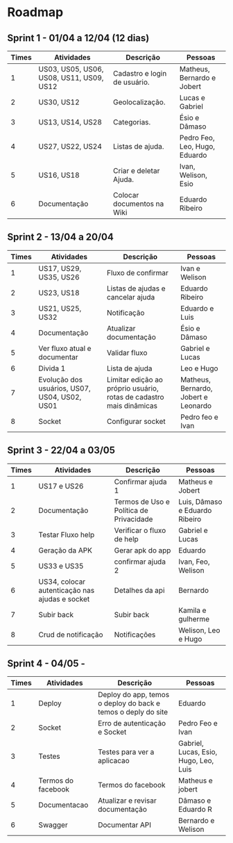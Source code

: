 <br>
<br>

# Roadmap

## Sprint 1 - 01/04 a 12/04 (12 dias)

| Times | Atividades  | Descrição | Pessoas |
| ----- | ----------- | --------- | --------|
| 1     | US03, US05, US06, US08, US11, US09, US12 | Cadastro e login de usuário.| Matheus, Bernardo e Jobert|
| 2     | US30, US12 | Geolocalização.| Lucas e Gabriel |
| 3     | US13, US14, US28 | Categorias.|  Ésio e Dâmaso |
| 4     | US27, US22, US24 | Listas de ajuda.| Pedro Feo, Leo, Hugo, Eduardo |
| 5     | US16, US18 | Criar e deletar Ajuda.|  Ivan, Welison, Esio |
| 6     | Documentação | Colocar documentos na Wiki  |  Eduardo Ribeiro |

## Sprint 2 - 13/04 a 20/04


| Times | Atividades  | Descrição | Pessoas |
| ----- | ----------- | --------- | --------|
| 1     | US17, US29, US35, US26 | Fluxo de confirmar |Ivan e Welison|
| 2     | US23, US18| Listas de ajudas e cancelar ajuda| Eduardo Ribeiro |
| 3     | US21, US25, US32 | Notificação|  Eduardo e Luis |
| 4     | Documentação |Atualizar documentação| Ésio e Dâmaso |
| 5     | Ver fluxo atual e documentar | Validar fluxo|  Gabriel e Lucas |
| 6     |Divida 1 |Lista de ajuda | Leo e Hugo |
| 7     |Evolução dos usuários, US07, US04, US02, US01|Limitar edição ao próprio usuário, rotas de cadastro mais dinâmicas|Matheus, Bernardo, Jobert e Leonardo  |
| 8     |Socket|Configurar socket | Pedro feo e Ivan |

## Sprint 3 - 22/04 a 03/05


| Times | Atividades  | Descrição | Pessoas |
| ----- | ----------- | --------- | --------|
| 1     |US17 e US26 | Confirmar ajuda 1 |Matheus e Jobert|
| 2     |Documentação|Termos de Uso e Política de Privacidade| Luis, Dâmaso e Eduardo Ribeiro |
| 3     | Testar Fluxo help | Verificar o fluxo de help|Gabriel e Lucas |
| 4     | Geração da APK|Gerar apk do app|Eduardo|
| 5     | US33 e US35| confirmar ajuda 2|  Ivan, Feo, Welison |
| 6     |US34, colocar autenticação nas ajudas e socket |Detalhes da api| Bernardo |
| 7     |Subir back|Subir back|Kamila e gulherme |
| 8     |Crud de notificação|Notificações | Welison, Leo e Hugo |

## Sprint 4 - 04/05 - 

| Times | Atividades  | Descrição | Pessoas |
| ----- | ----------- | --------- | --------|
| 1     |Deploy| Deploy do app, temos o deploy do back e temos o deply do site  |Eduardo|
| 2     |Socket|Erro de autenticação e Socket| Pedro Feo e Ivan |
| 3     | Testes | Testes para ver a aplicacao|Gabriel, Lucas, Esio, Hugo, Leo, Luis |
| 4     | Termos do facebook |Termos do facebook |Matheus e jobert|
| 5     |Documentacao| Atualizar e revisar documentação|  Dâmaso e Eduardo R |
| 6     |Swagger|Documentar API| Bernardo e Welison|

